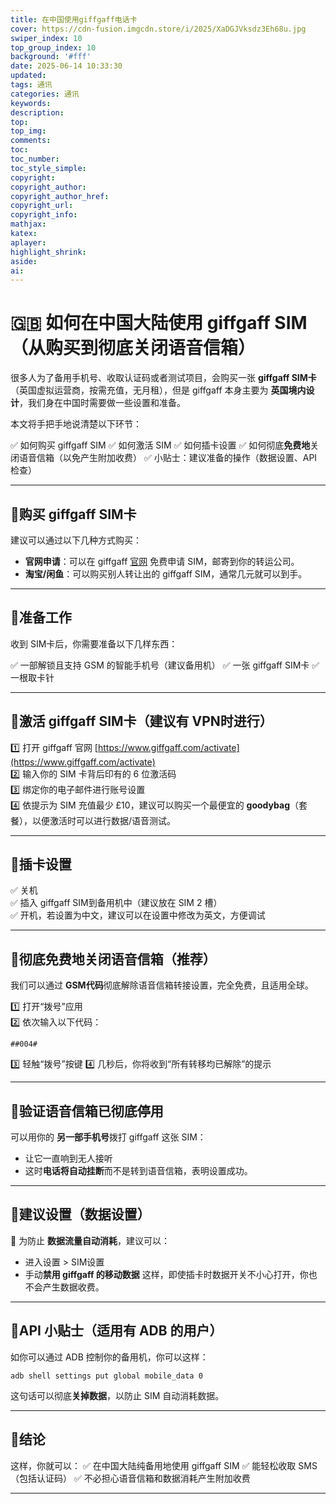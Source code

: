 ```yaml
---
title: 在中国使用giffgaff电话卡
cover: https://cdn-fusion.imgcdn.store/i/2025/XaDGJVksdz3Eh68u.jpg
swiper_index: 10
top_group_index: 10
background: '#fff'
date: 2025-06-14 10:33:30
updated:
tags: 通讯
categories: 通讯
keywords:
description:
top:
top_img:
comments:
toc:
toc_number:
toc_style_simple:
copyright:
copyright_author:
copyright_author_href:
copyright_url:
copyright_info:
mathjax:
katex:
aplayer:
highlight_shrink:
aside:
ai:
---
```

# 🇬🇧 如何在中国大陆使用 giffgaff SIM（从购买到彻底关闭语音信箱）

很多人为了备用手机号、收取认证码或者测试项目，会购买一张 **giffgaff SIM卡**（英国虚拟运营商，按需充值，无月租），但是 giffgaff 本身主要为 **英国境内设计**，我们身在中国时需要做一些设置和准备。

本文将手把手地说清楚以下环节：

✅ 如何购买 giffgaff SIM
✅ 如何激活 SIM
✅ 如何插卡设置
✅ 如何彻底**免费地**关闭语音信箱（以免产生附加收费）
✅ 小贴士：建议准备的操作（数据设置、API 检查）

---

## 🔹购买 giffgaff SIM卡

建议可以通过以下几种方式购买：

- **官网申请**：可以在 giffgaff [官网](https://www.giffgaff.com/) 免费申请 SIM，邮寄到你的转运公司。
- **淘宝/闲鱼**：可以购买别人转让出的 giffgaff SIM，通常几元就可以到手。

---

## 🔹准备工作

收到 SIM卡后，你需要准备以下几样东西：

✅ 一部解锁且支持 GSM 的智能手机号（建议备用机）
✅ 一张 giffgaff SIM卡
✅ 一根取卡针

---

## 🔹激活 giffgaff SIM卡（建议有 VPN时进行）

1️⃣ 打开 giffgaff 官网 [https://www.giffgaff.com/activate](https://www.giffgaff.com/activate)  
2️⃣ 输入你的 SIM 卡背后印有的 6 位激活码  
3️⃣ 绑定你的电子邮件进行账号设置  
4️⃣ 依提示为 SIM 充值最少 £10，建议可以购买一个最便宜的 **goodybag**（套餐），以便激活时可以进行数据/语音测试。

---

## 🔹插卡设置

✅ 关机  
✅ 插入 giffgaff SIM到备用机中（建议放在 SIM 2 槽）  
✅ 开机，若设置为中文，建议可以在设置中修改为英文，方便调试  

---

## 🔹彻底免费地关闭语音信箱（推荐）

我们可以通过 **GSM代码**彻底解除语音信箱转接设置，完全免费，且适用全球。

1️⃣ 打开“拨号”应用  
2️⃣ 依次输入以下代码：
```shell
##004#
````

3️⃣ 轻触“拨号”按键
4️⃣ 几秒后，你将收到“所有转移均已解除”的提示

---

## 🔹验证语音信箱已彻底停用

可以用你的 **另一部手机号**拨打 giffgaff 这张 SIM：

* 让它一直响到无人接听
* 这时**电话将自动挂断**而不是转到语音信箱，表明设置成功。

---

## 🔹建议设置（数据设置）

🚀 为防止 **数据流量自动消耗**，建议可以：

* 进入设置 > SIM设置
* 手动**禁用 giffgaff 的移动数据**
  这样，即使插卡时数据开关不小心打开，你也不会产生数据收费。

---

## 🔹API 小贴士（适用有 ADB 的用户）

如你可以通过 ADB 控制你的备用机，你可以这样：

```shell
adb shell settings put global mobile_data 0
```

这句话可以彻底**关掉数据**，以防止 SIM 自动消耗数据。

---

## 🔹结论

这样，你就可以：
✅ 在中国大陆纯备用地使用 giffgaff SIM
✅ 能轻松收取 SMS（包括认证码）
✅ 不必担心语音信箱和数据消耗产生附加收费

---
